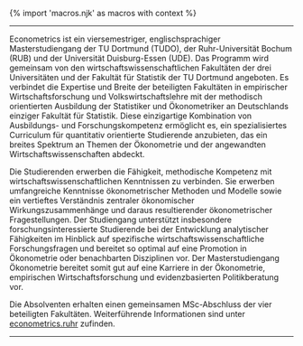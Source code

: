 {% import 'macros.njk' as macros with context %}
***
Econometrics ist ein viersemestriger, englischsprachiger Masterstudiengang der TU Dortmund (TUDO), der Ruhr-Universität Bochum (RUB) und der Universität Duisburg-Essen (UDE). Das Programm wird gemeinsam von den wirtschaftswissenschaftlichen Fakultäten der drei Universitäten und der Fakultät für Statistik der TU Dortmund angeboten. Es verbindet die Expertise und Breite der beteiligten Fakultäten in empirischer Wirtschaftsforschung und Volkswirtschaftslehre mit der methodisch orientierten Ausbildung der Statistiker und Ökonometriker an Deutschlands einziger Fakultät für Statistik. Diese einzigartige Kombination von Ausbildungs- und Forschungskompetenz ermöglicht es, ein spezialisiertes Curriculum für quantitativ orientierte Studierende anzubieten, das ein breites Spektrum an Themen der Ökonometrie und der angewandten Wirtschaftswissenschaften abdeckt.

Die Studierenden erwerben die Fähigkeit, methodische Kompetenz mit wirtschaftswissenschaftlichen Kenntnissen zu verbinden. Sie erwerben umfangreiche Kenntnisse ökonometrischer Methoden und Modelle sowie ein vertieftes Verständnis zentraler ökonomischer Wirkungszusammenhänge und daraus resultierender ökonometrischer Fragestellungen. Der Studiengang unterstützt insbesondere forschungsinteressierte Studierende bei der Entwicklung analytischer Fähigkeiten im Hinblick auf spezifische wirtschaftswissenschaftliche Forschungsfragen und bereitet so optimal auf eine Promotion in Ökonometrie oder benachbarten Disziplinen vor. Der Masterstudiengang Ökonometrie bereitet somit gut auf eine Karriere in der Ökonometrie, empirischen Wirtschaftsforschung und evidenzbasierten Politikberatung vor.

Die Absolventen erhalten einen gemeinsamen MSc-Abschluss der vier beteiligten Fakultäten. Weiterführende Informationen sind unter [econometrics.ruhr](https://www.econometrics.ruhr/) zufinden.

***